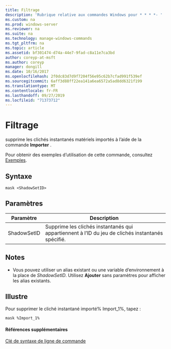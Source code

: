 ```yaml
---
title: Filtrage
description: 'Rubrique relative aux commandes Windows pour * * * *- '
ms.custom: na
ms.prod: windows-server
ms.reviewer: na
ms.suite: na
ms.technology: manage-windows-commands
ms.tgt_pltfrm: na
ms.topic: article
ms.assetid: bf301474-d74a-44e7-9fad-c8a11e7ca3bd
author: coreyp-at-msft
ms.author: coreyp
manager: dongill
ms.date: 10/16/2017
ms.openlocfilehash: 2f0dc83d7d9f7204f56e95c62b7cfad991f539ef
ms.sourcegitcommit: 6aff3d88ff22ea141a6ea6572a5ad8dd6321f199
ms.translationtype: MT
ms.contentlocale: fr-FR
ms.lasthandoff: 09/27/2019
ms.locfileid: "71373712"
---
```

# <a name="mask"></a>Filtrage



supprime les clichés instantanés matériels importés à l’aide de la commande **Importer** .

Pour obtenir des exemples d’utilisation de cette commande, consultez [Exemples](#BKMK_examples).

## <a name="syntax"></a>Syntaxe

```
mask <ShadowSetID>
```

## <a name="parameters"></a>Paramètres

|Paramètre|Description|
|---------|-----------|
|ShadowSetID|Supprime les clichés instantanés qui appartiennent à l’ID du jeu de clichés instantanés spécifié.|

## <a name="remarks"></a>Notes

-   Vous pouvez utiliser un alias existant ou une variable d’environnement à la place de *ShadowSetID*. Utilisez **Ajouter** sans paramètres pour afficher les alias existants.

## <a name="BKMK_examples"></a>Illustre

Pour supprimer le cliché instantané importé% Import_1%, tapez :
```
mask %Import_1%
```

#### <a name="additional-references"></a>Références supplémentaires

[Clé de syntaxe de ligne de commande](command-line-syntax-key.md)